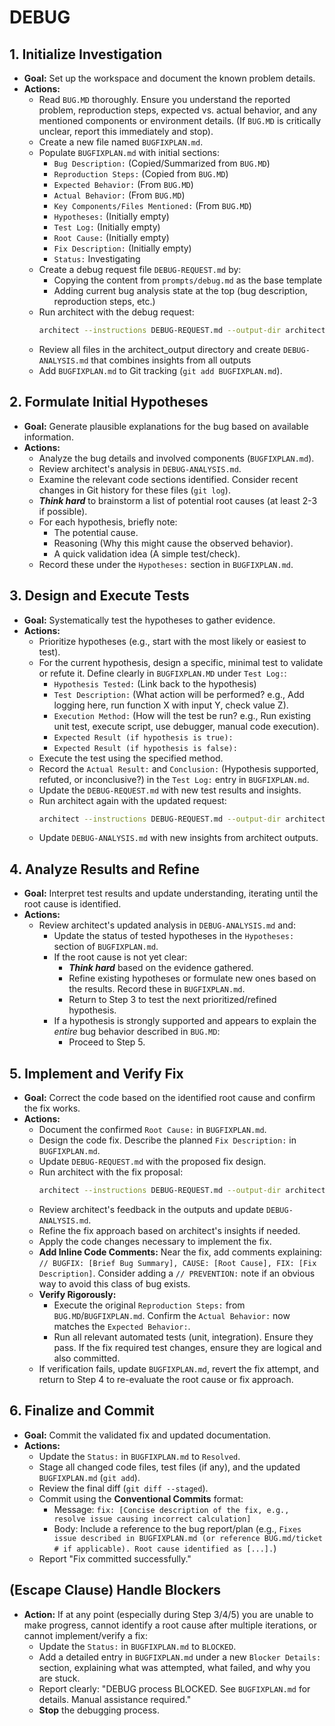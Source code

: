 # DEBUG
## 1. Initialize Investigation
- **Goal:** Set up the workspace and document the known problem details.
- **Actions:**
    - Read `BUG.MD` thoroughly. Ensure you understand the reported problem, reproduction steps, expected vs. actual behavior, and any mentioned components or environment details. (If `BUG.MD` is critically unclear, report this immediately and stop).
    - Create a new file named `BUGFIXPLAN.md`.
    - Populate `BUGFIXPLAN.md` with initial sections:
        - `Bug Description:` (Copied/Summarized from `BUG.MD`)
        - `Reproduction Steps:` (Copied from `BUG.MD`)
        - `Expected Behavior:` (From `BUG.MD`)
        - `Actual Behavior:` (From `BUG.MD`)
        - `Key Components/Files Mentioned:` (From `BUG.MD`)
        - `Hypotheses:` (Initially empty)
        - `Test Log:` (Initially empty)
        - `Root Cause:` (Initially empty)
        - `Fix Description:` (Initially empty)
        - `Status:` Investigating
    - Create a debug request file `DEBUG-REQUEST.md` by:
        - Copying the content from `prompts/debug.md` as the base template
        - Adding current bug analysis state at the top (bug description, reproduction steps, etc.)
    - Run architect with the debug request:
        ```bash
        architect --instructions DEBUG-REQUEST.md --output-dir architect_output --model gemini-2.5-pro-preview-03-25 --model gemini-2.5-pro-exp-03-25 --model gemini-2.0-flash docs/philosophy/ [relevant-files-to-bug]
        ```
    - Review all files in the architect_output directory and create `DEBUG-ANALYSIS.md` that combines insights from all outputs
    - Add `BUGFIXPLAN.md` to Git tracking (`git add BUGFIXPLAN.md`).

## 2. Formulate Initial Hypotheses
- **Goal:** Generate plausible explanations for the bug based on available information.
- **Actions:**
    - Analyze the bug details and involved components (`BUGFIXPLAN.md`).
    - Review architect's analysis in `DEBUG-ANALYSIS.md`.
    - Examine the relevant code sections identified. Consider recent changes in Git history for these files (`git log`).
    - ***Think hard*** to brainstorm a list of potential root causes (at least 2-3 if possible).
    - For each hypothesis, briefly note:
        - The potential cause.
        - Reasoning (Why this might cause the observed behavior).
        - A quick validation idea (A simple test/check).
    - Record these under the `Hypotheses:` section in `BUGFIXPLAN.md`.

## 3. Design and Execute Tests
- **Goal:** Systematically test the hypotheses to gather evidence.
- **Actions:**
    - Prioritize hypotheses (e.g., start with the most likely or easiest to test).
    - For the current hypothesis, design a specific, minimal test to validate or refute it. Define clearly in `BUGFIXPLAN.MD` under `Test Log:`:
        - `Hypothesis Tested:` (Link back to the hypothesis)
        - `Test Description:` (What action will be performed? e.g., Add logging here, run function X with input Y, check value Z).
        - `Execution Method:` (How will the test be run? e.g., Run existing unit test, execute script, use debugger, manual code execution).
        - `Expected Result (if hypothesis is true):`
        - `Expected Result (if hypothesis is false):`
    - Execute the test using the specified method.
    - Record the `Actual Result:` and `Conclusion:` (Hypothesis supported, refuted, or inconclusive?) in the `Test Log:` entry in `BUGFIXPLAN.md`.
    - Update the `DEBUG-REQUEST.md` with new test results and insights.
    - Run architect again with the updated request:
        ```bash
        architect --instructions DEBUG-REQUEST.md --output-dir architect_output --model gemini-2.5-pro-preview-03-25 --model gemini-2.5-pro-exp-03-25 --model gemini-2.0-flash docs/philosophy/ [relevant-files-to-bug]
        ```
    - Update `DEBUG-ANALYSIS.md` with new insights from architect outputs.

## 4. Analyze Results and Refine
- **Goal:** Interpret test results and update understanding, iterating until the root cause is identified.
- **Actions:**
    - Review architect's updated analysis in `DEBUG-ANALYSIS.md` and:
        - Update the status of tested hypotheses in the `Hypotheses:` section of `BUGFIXPLAN.md`.
        - If the root cause is not yet clear:
            - ***Think hard*** based on the evidence gathered.
            - Refine existing hypotheses or formulate new ones based on the results. Record these in `BUGFIXPLAN.md`.
            - Return to Step 3 to test the next prioritized/refined hypothesis.
        - If a hypothesis is strongly supported and appears to explain the *entire* bug behavior described in `BUG.MD`:
            - Proceed to Step 5.

## 5. Implement and Verify Fix
- **Goal:** Correct the code based on the identified root cause and confirm the fix works.
- **Actions:**
    - Document the confirmed `Root Cause:` in `BUGFIXPLAN.md`.
    - Design the code fix. Describe the planned `Fix Description:` in `BUGFIXPLAN.md`.
    - Update `DEBUG-REQUEST.md` with the proposed fix design.
    - Run architect with the fix proposal:
        ```bash
        architect --instructions DEBUG-REQUEST.md --output-dir architect_output --model gemini-2.5-pro-preview-03-25 --model gemini-2.5-pro-exp-03-25 --model gemini-2.0-flash docs/philosophy/ [relevant-files-to-bug]
        ```
    - Review architect's feedback in the outputs and update `DEBUG-ANALYSIS.md`.
    - Refine the fix approach based on architect's insights if needed.
    - Apply the code changes necessary to implement the fix.
    - **Add Inline Code Comments:** Near the fix, add comments explaining: `// BUGFIX: [Brief Bug Summary], CAUSE: [Root Cause], FIX: [Fix Description]`. Consider adding a `// PREVENTION:` note if an obvious way to avoid this class of bug exists.
    - **Verify Rigorously:**
        - Execute the original `Reproduction Steps:` from `BUG.MD`/`BUGFIXPLAN.md`. Confirm the `Actual Behavior:` now matches the `Expected Behavior:`.
        - Run all relevant automated tests (unit, integration). Ensure they pass. If the fix required test changes, ensure they are logical and also committed.
    - If verification fails, update `BUGFIXPLAN.md`, revert the fix attempt, and return to Step 4 to re-evaluate the root cause or fix approach.

## 6. Finalize and Commit
- **Goal:** Commit the validated fix and updated documentation.
- **Actions:**
    - Update the `Status:` in `BUGFIXPLAN.md` to `Resolved`.
    - Stage all changed code files, test files (if any), and the updated `BUGFIXPLAN.md` (`git add`).
    - Review the final diff (`git diff --staged`).
    - Commit using the **Conventional Commits** format:
        - Message: `fix: [Concise description of the fix, e.g., resolve issue causing incorrect calculation]`
        - Body: Include a reference to the bug report/plan (e.g., `Fixes issue described in BUGFIXPLAN.md (or reference BUG.md/ticket # if applicable). Root cause identified as [...].`)
    - Report "Fix committed successfully."

## (Escape Clause) Handle Blockers
- **Action:** If at any point (especially during Step 3/4/5) you are unable to make progress, cannot identify a root cause after multiple iterations, or cannot implement/verify a fix:
    - Update the `Status:` in `BUGFIXPLAN.md` to `BLOCKED`.
    - Add a detailed entry in `BUGFIXPLAN.md` under a new `Blocker Details:` section, explaining what was attempted, what failed, and why you are stuck.
    - Report clearly: "DEBUG process BLOCKED. See `BUGFIXPLAN.md` for details. Manual assistance required."
    - **Stop** the debugging process.
